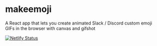 # makeemoji
A React app that lets you create animated Slack / Discord custom emoji GIFs in the browser with canvas and gifshot

[![Netlify Status](https://api.netlify.com/api/v1/badges/9e4af9c2-b91d-464f-a9c9-c1b1e274f11a/deploy-status)](https://app.netlify.com/sites/gifted-lewin-ac489d/deploys)
